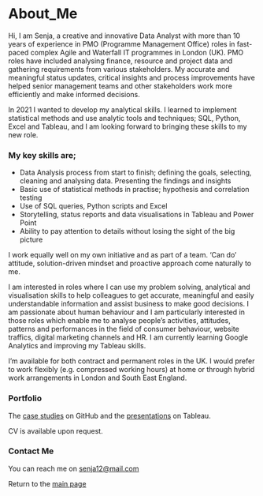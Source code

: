 # About_Me

Hi, I am Senja, a creative and innovative Data Analyst with more than 10 years of experience in PMO (Programme Management Office) roles in fast-paced complex Agile and Waterfall IT programmes in London (UK). PMO roles have included analysing finance, resource and project data and gathering requirements from various stakeholders. My accurate and meaningful status updates, critical insights and process improvements have helped senior management teams and other stakeholders work more efficiently and make informed decisions. 

In 2021 I wanted to develop my analytical skills. I learned to implement statistical methods and use analytic tools and techniques; SQL, Python, Excel and Tableau, and I am looking forward to bringing these skills to my new role.

### My key skills are; 
-	Data Analysis process from start to finish; defining the goals, selecting, cleaning and analysing data. Presenting the findings and insights
-	Basic use of statistical methods in practise; hypothesis and correlation testing
-	Use of SQL queries, Python scripts and Excel
-	Storytelling, status reports and data visualisations in Tableau and Power Point
-	Ability to pay attention to details without losing the sight of the big picture

I work equally well on my own initiative and as part of a team. ‘Can do’ attitude, solution-driven mindset and proactive approach come naturally to me. 

I am interested in roles where I can use my problem solving, analytical and visualisation skills to help colleagues to get accurate, meaningful and easily understandable information and assist business to make good decisions. I am passionate about human behaviour and I am particularly interested in those roles which enable me to analyse people’s activities, attitudes, patterns and performances in the field of consumer behaviour, website traffics, digital marketing channels and HR. I am currently learning Google Analytics and improving my Tableau skills.

I’m available for both contract and permanent roles in the UK. I would prefer to work flexibly (e.g. compressed working hours) at home or through hybrid work arrangements in London and South East England.

### Portfolio 
The [case studies](https://github.com/Senja-P) on GitHub and the [presentations](https://public.tableau.com/app/profile/senja.p8569#!/) on Tableau.

CV is available upon request.

### Contact Me 
You can reach me on senja12@mail.com

Return to the [main page](https://github.com/Senja-P)
